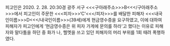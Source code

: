 피고인은 2020. 2. 28. 20:30경 광주 서구 <<<구아래주소>>>B<<</구아래주소>>>에서 피고인이 주문한 <<<피자>>>‘C'<<</피자>>>를 배달한 피해자 <<<내국인이름>>>D<<</내국인이름>>>(39세)에게 현금영수증을 요구하였고, 이에 대하여 피해자가 피고인에게 ‘현금영수증은 위 피자 가게에 문의를 하라'고 했다는 이유로 피해자와 말다툼을 하던 중 화가 나, 헬멧을 쓰고 있던 피해자의 머리 부위를 1회 때려 폭행하였다.
